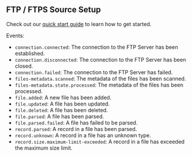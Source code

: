 ## FTP / FTPS Source Setup

Check out our [quick start guide](https://docs.buildable.dev/) to learn how to get started.

Events:

- `connection.connected`: The connection to the FTP Server has been established.
- `connection.disconnected`: The connection to the FTP Server has been closed.
- `connection.failed`: The connection to the FTP Server has failed.
- `files-metadata.scanned`: The metadata of the files has been scanned.
- `files-metadata.state.processed`: The metadata of the files has been processed.
- `file.added`: A new file has been added.
- `file.updated`: A file has been updated.
- `file.deleted`: A file has been deleted.
- `file.parsed`: A file has been parsed.
- `file.parsed.failed`: A file has failed to be parsed.
- `record.parsed`: A record in a file has been parsed.
- `record.unknown`: A record in a file has an unknown type.
- `record.size.maximum-limit-exceeded`: A record in a file has exceeded the maximum size limit.